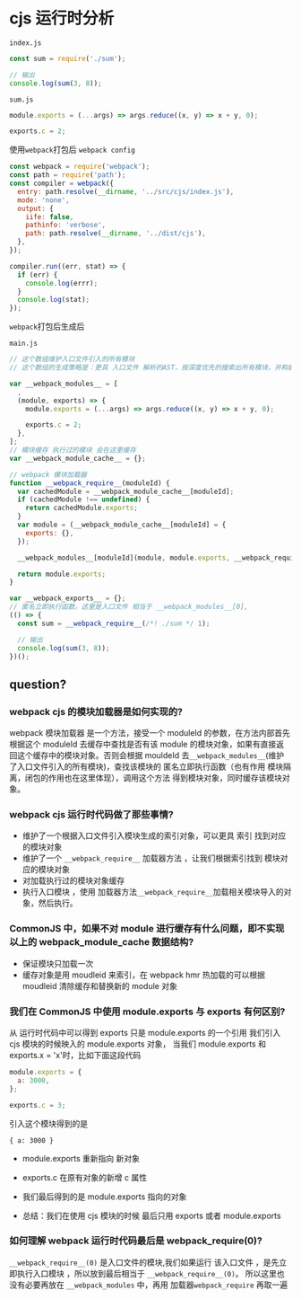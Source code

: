 # cjs 运行时分析

`index.js`

```js
const sum = require('./sum');

// 输出
console.log(sum(3, 8));
```

`sum.js`

```js
module.exports = (...args) => args.reduce((x, y) => x + y, 0);

exports.c = 2;
```

使用`webpack`打包后
`webpack config`

```js
const webpack = require('webpack');
const path = require('path');
const compiler = webpack({
  entry: path.resolve(__dirname, '../src/cjs/index.js'),
  mode: 'none',
  output: {
    iife: false,
    pathinfo: 'verbose',
    path: path.resolve(__dirname, '../dist/cjs'),
  },
});

compiler.run((err, stat) => {
  if (err) {
    console.log(errr);
  }
  console.log(stat);
});
```

`webpack`打包后生成后

`main.js`

```js
// 这个数组维护入口文件引入的所有模块
// 这个数组的生成策略是：更具 入口文件 解析的AST，按深度优先的搜索出所有模块，并构建这个数组

var __webpack_modules__ = [
  ,
  (module, exports) => {
    module.exports = (...args) => args.reduce((x, y) => x + y, 0);

    exports.c = 2;
  },
];
// 模块缓存 执行过的模块 会在这里缓存
var __webpack_module_cache__ = {};

// webpack 模块加载器
function __webpack_require__(moduleId) {
  var cachedModule = __webpack_module_cache__[moduleId];
  if (cachedModule !== undefined) {
    return cachedModule.exports;
  }
  var module = (__webpack_module_cache__[moduleId] = {
    exports: {},
  });

  __webpack_modules__[moduleId](module, module.exports, __webpack_require__);

  return module.exports;
}

var __webpack_exports__ = {};
// 匿名立即执行函数，这里是入口文件 相当于 __webpack_modules__[0],
(() => {
  const sum = __webpack_require__(/*! ./sum */ 1);

  // 输出
  console.log(sum(3, 8));
})();
```

## question?

### webpack cjs 的模块加载器是如何实现的?

webpack 模块加载器 是一个方法，接受一个 moduleId 的参数，在方法内部首先根据这个 moduleId 去缓存中查找是否有该 module 的模块对象，如果有直接返回这个缓存中的模块对象。否则会根据 mouldeId 去`__webpack_modules__`(维护了入口文件引入的所有模块)，查找该模块的 匿名立即执行函数（也有作用 模块隔离，闭包的作用也在这里体现），调用这个方法 得到模块对象，同时缓存该模块对象。

### webpack cjs 运行时代码做了那些事情?

- 维护了一个根据入口文件引入模块生成的索引对象，可以更具 索引 找到对应的模块对象
- 维护了一个 `__webpack_require__` 加载器方法 ，让我们根据索引找到 模块对应的模块对象
- 对加载执行过的模块对象缓存
- 执行入口模块 ，使用 加载器方法`__webpack_require__`加载相关模块导入的对象，然后执行。

### CommonJS 中，如果不对 module 进行缓存有什么问题，即不实现以上的 **webpack_module_cache** 数据结构?

- 保证模块只加载一次
- 缓存对象是用 moudleid 来索引，在 webpack hmr 热加载的可以根据 moudleid 清除缓存和替换新的 module 对象

### 我们在 CommonJS 中使用 module.exports 与 exports 有何区别?

从 运行时代码中可以得到
exports 只是 module.exports 的一个引用
我们引入 cjs 模块的时候映入的 module.exports 对象，
当我们 module.exports 和 exports.x = 'x'时，比如下面这段代码

```js
module.exports = {
  a: 3000,
};

exports.c = 3;
```

引入这个模块得到的是

```
{ a: 3000 }
```

- module.exports 重新指向 新对象
- exports.c 在原有对象的新增 c 属性
- 我们最后得到的是 module.exports 指向的对象

- 总结：我们在使用 cjs 模块的时候 最后只用 exports 或者 module.exports

### 如何理解 webpack 运行时代码最后是 **webpack_require**(0)?

`__webpack_require__(0)` 是入口文件的模块,我们如果运行 该入口文件 ，是先立即执行入口模块 ，所以放到最后相当于 `__webpack_require__(0)`。
所以这里也没有必要再放在 `__webpack_modules` 中，再用 加载器`webpack_require` 再取一遍
